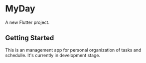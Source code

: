 # MyDay

A new Flutter project.

## Getting Started

This is an management app for personal organization of tasks and schedulle. It's currently in development stage.

